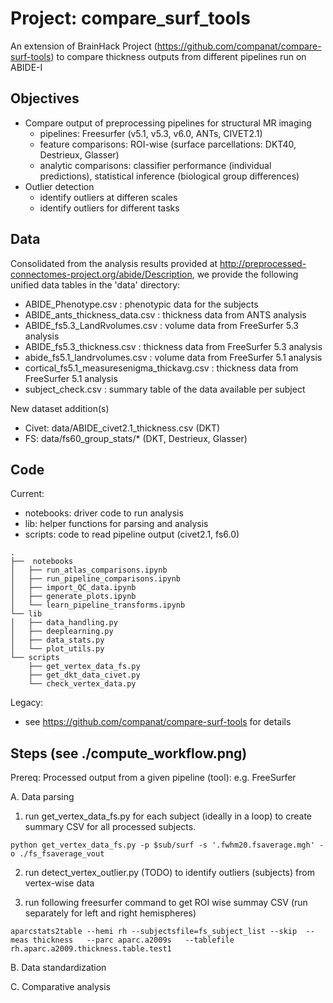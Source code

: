 # Project: compare_surf_tools
An extension of BrainHack Project (https://github.com/companat/compare-surf-tools) to compare thickness outputs from different pipelines run on ABIDE-I

## Objectives
- Compare output of preprocessing pipelines for structural MR imaging 
  - pipelines: Freesurfer (v5.1, v5.3, v6.0, ANTs, CIVET2.1)  
  - feature comparisons: ROI-wise (surface parcellations: DKT40, Destrieux, Glasser)
  - analytic comparisons: classifier performance (individual predictions), statistical inference (biological group differences)  
- Outlier detection 
  - identify outliers at differen scales 
  - identify outliers for different tasks 
    

## Data
Consolidated from the analysis results provided at http://preprocessed-connectomes-project.org/abide/Description, we provide the following unified data tables in the 'data' directory:
* ABIDE_Phenotype.csv             : phenotypic data for the subjects
* ABIDE_ants_thickness_data.csv   : thickness data from ANTS analysis
* ABIDE_fs5.3_LandRvolumes.csv    : volume data from FreeSurfer 5.3 analysis
* ABIDE_fs5.3_thickness.csv       : thickness data from FreeSurfer 5.3 analysis
* abide_fs5.1_landrvolumes.csv    : volume data from FreeSurfer 5.1 analysis
* cortical_fs5.1_measuresenigma_thickavg.csv : thickness data from FreeSurfer 5.1 analysis
* subject_check.csv               : summary table of the data available per subject

New dataset addition(s)
* Civet: data/ABIDE_civet2.1_thickness.csv (DKT) 
* FS: data/fs60_group_stats/* (DKT, Destrieux, Glasser) 


## Code
Current:     
* notebooks: driver code to run analysis 
* lib: helper functions for parsing and analysis
* scripts: code to read pipeline output (civet2.1, fs6.0) 
```
.
├──  notebooks           
│   ├── run_atlas_comparisons.ipynb
│   ├── run_pipeline_comparisons.ipynb
│   ├── import_QC_data.ipynb
│   ├── generate_plots.ipynb
│   └── learn_pipeline_transforms.ipynb
└── lib
│   ├── data_handling.py
│   ├── deeplearning.py
│   ├── data_stats.py
│   └── plot_utils.py
└── scripts
    ├── get_vertex_data_fs.py
    ├── get_dkt_data_civet.py
    └── check_vertex_data.py
```
Legacy: 
- see https://github.com/companat/compare-surf-tools for details

## Steps (see ./compute_workflow.png) 
Prereq: Processed output from a given pipeline (tool): e.g. FreeSurfer

A. Data parsing

1. run get_vertex_data_fs.py for each subject (ideally in a loop) to create summary CSV for all processed subjects. 
```
python get_vertex_data_fs.py -p $sub/surf -s '.fwhm20.fsaverage.mgh' -o ./fs_fsaverage_vout
```

2. run detect_vertex_outlier.py (TODO) to identify outliers (subjects) from vertex-wise data

3. run following freesurfer command to get ROI wise summay CSV (run separately for left and right hemispheres) 
```
aparcstats2table --hemi rh --subjectsfile=fs_subject_list --skip  --meas thickness   --parc aparc.a2009s   --tablefile rh.aparc.a2009.thickness.table.test1
```
B. Data standardization 

C. Comparative analysis
